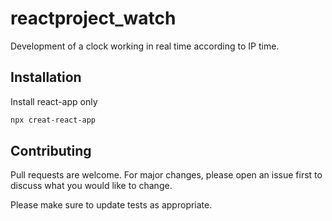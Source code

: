 # reactproject_watch

Development of a clock working in real time according to IP time.

## Installation

Install react-app only

```bash
npx creat-react-app
```

## Contributing
Pull requests are welcome. For major changes, please open an issue first to discuss what you would like to change.

Please make sure to update tests as appropriate.
